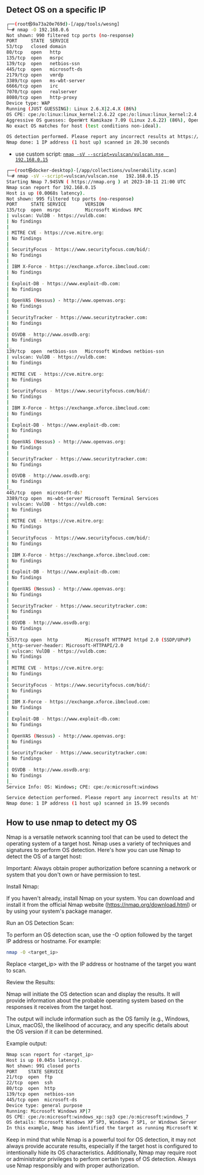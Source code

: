 ## Detect OS on a specific IP

```bash
┌──(root㉿9a73a20e769d)-[/app/tools/wesng]
└─# nmap -O 192.168.0.6
Not shown: 990 filtered tcp ports (no-response)
PORT     STATE  SERVICE
53/tcp   closed domain
80/tcp   open   http
135/tcp  open   msrpc
139/tcp  open   netbios-ssn
445/tcp  open   microsoft-ds
2179/tcp open   vmrdp
3389/tcp open   ms-wbt-server
6666/tcp open   irc
7070/tcp open   realserver
8080/tcp open   http-proxy
Device type: WAP
Running (JUST GUESSING): Linux 2.6.X|2.4.X (86%)
OS CPE: cpe:/o:linux:linux_kernel:2.6.22 cpe:/o:linux:linux_kernel:2.4
Aggressive OS guesses: OpenWrt Kamikaze 7.09 (Linux 2.6.22) (86%), OpenWrt 0.9 - 7.09 (Linux 2.4.30 - 2.4.34) (85%), OpenWrt White Russian 0.9 (Linux 2.4.30) (85%)
No exact OS matches for host (test conditions non-ideal).

OS detection performed. Please report any incorrect results at https://nmap.org/submit/ .        
Nmap done: 1 IP address (1 host up) scanned in 20.30 seconds
```
- use custom script: [`nmap -sV --script=vulscan/vulscan.nse  192.168.0.15`](https://github.com/scipag/vulscan)

```sh
┌──(root㉿docker-desktop)-[/app/collections/vulnerability.scan]
└─# nmap -sV --script=vulscan/vulscan.nse   192.168.0.15
Starting Nmap 7.94SVN ( https://nmap.org ) at 2023-10-11 21:00 UTC
Nmap scan report for 192.168.0.15
Host is up (0.0068s latency).
Not shown: 995 filtered tcp ports (no-response)
PORT     STATE SERVICE       VERSION
135/tcp  open  msrpc         Microsoft Windows RPC
| vulscan: VulDB - https://vuldb.com:
| No findings
|
| MITRE CVE - https://cve.mitre.org:
| No findings
|
| SecurityFocus - https://www.securityfocus.com/bid/:
| No findings
|
| IBM X-Force - https://exchange.xforce.ibmcloud.com:
| No findings
|
| Exploit-DB - https://www.exploit-db.com:
| No findings
|
| OpenVAS (Nessus) - http://www.openvas.org:
| No findings
|
| SecurityTracker - https://www.securitytracker.com:
| No findings
|
| OSVDB - http://www.osvdb.org:
| No findings
|_
139/tcp  open  netbios-ssn   Microsoft Windows netbios-ssn
| vulscan: VulDB - https://vuldb.com:
| No findings
|
| MITRE CVE - https://cve.mitre.org:
| No findings
|
| SecurityFocus - https://www.securityfocus.com/bid/:
| No findings
|
| IBM X-Force - https://exchange.xforce.ibmcloud.com:
| No findings
|
| Exploit-DB - https://www.exploit-db.com:
| No findings
|
| OpenVAS (Nessus) - http://www.openvas.org:
| No findings
|
| SecurityTracker - https://www.securitytracker.com:
| No findings
|
| OSVDB - http://www.osvdb.org:
| No findings
|_
445/tcp  open  microsoft-ds?
3389/tcp open  ms-wbt-server Microsoft Terminal Services
| vulscan: VulDB - https://vuldb.com:
| No findings
|
| MITRE CVE - https://cve.mitre.org:
| No findings
|
| SecurityFocus - https://www.securityfocus.com/bid/:
| No findings
|
| IBM X-Force - https://exchange.xforce.ibmcloud.com:
| No findings
|
| Exploit-DB - https://www.exploit-db.com:
| No findings
|
| OpenVAS (Nessus) - http://www.openvas.org:
| No findings
|
| SecurityTracker - https://www.securitytracker.com:
| No findings
|
| OSVDB - http://www.osvdb.org:
| No findings
|_
5357/tcp open  http          Microsoft HTTPAPI httpd 2.0 (SSDP/UPnP)
|_http-server-header: Microsoft-HTTPAPI/2.0
| vulscan: VulDB - https://vuldb.com:
| No findings
|
| MITRE CVE - https://cve.mitre.org:
| No findings
|
| SecurityFocus - https://www.securityfocus.com/bid/:
| No findings
|
| IBM X-Force - https://exchange.xforce.ibmcloud.com:
| No findings
|
| Exploit-DB - https://www.exploit-db.com:
| No findings
|
| OpenVAS (Nessus) - http://www.openvas.org:
| No findings
|
| SecurityTracker - https://www.securitytracker.com:
| No findings
|
| OSVDB - http://www.osvdb.org:
| No findings
|_
Service Info: OS: Windows; CPE: cpe:/o:microsoft:windows

Service detection performed. Please report any incorrect results at https://nmap.org/submit/ .
Nmap done: 1 IP address (1 host up) scanned in 15.99 seconds
```

## How to use nmap to detect my OS

Nmap is a versatile network scanning tool that can be used to detect the operating system of a target host. Nmap uses a variety of techniques and signatures to perform OS detection. Here's how you can use Nmap to detect the OS of a target host:

Important: Always obtain proper authorization before scanning a network or system that you don't own or have permission to test.

Install Nmap:

If you haven't already, install Nmap on your system. You can download and install it from the official Nmap website (https://nmap.org/download.html) or by using your system's package manager.

Run an OS Detection Scan:

To perform an OS detection scan, use the -O option followed by the target IP address or hostname. For example:

```bash
nmap -O <target_ip>
```

Replace <target_ip> with the IP address or hostname of the target you want to scan.

Review the Results:

Nmap will initiate the OS detection scan and display the results. It will provide information about the probable operating system based on the responses it receives from the target host.

The output will include information such as the OS family (e.g., Windows, Linux, macOS), the likelihood of accuracy, and any specific details about the OS version if it can be determined.

Example output:

```bash
Nmap scan report for <target_ip>
Host is up (0.045s latency).
Not shown: 991 closed ports
PORT    STATE SERVICE
21/tcp  open  ftp
22/tcp  open  ssh
80/tcp  open  http
139/tcp open  netbios-ssn
445/tcp open  microsoft-ds
Device type: general purpose
Running: Microsoft Windows XP|7
OS CPE: cpe:/o:microsoft:windows_xp::sp3 cpe:/o:microsoft:windows_7
OS details: Microsoft Windows XP SP3, Windows 7 SP1, or Windows Server 2012
In this example, Nmap has identified the target as running Microsoft Windows XP SP3, Windows 7 SP1, or Windows Server 2012.
```


Keep in mind that while Nmap is a powerful tool for OS detection, it may not always provide accurate results, especially if the target host is configured to intentionally hide its OS characteristics. Additionally, Nmap may require root or administrator privileges to perform certain types of OS detection. Always use Nmap responsibly and with proper authorization.